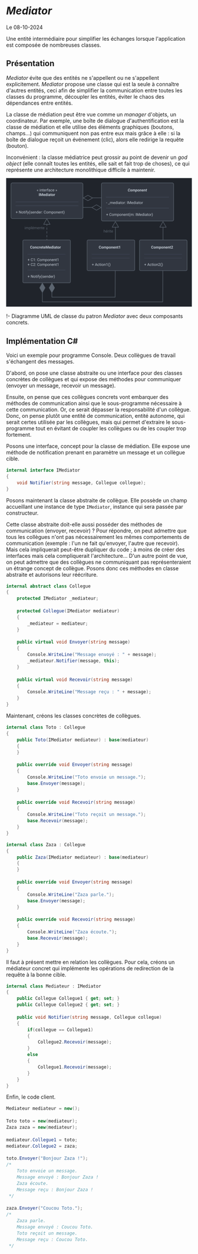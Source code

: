 # *Mediator*

Le 08-10-2024

Une entité intermédiaire pour simplifier les échanges lorsque l'application est composée de nombreuses classes.

## Présentation

*Mediator* évite que des entités ne s'appellent ou ne s'appellent explicitement. *Mediator* propose une classe qui est la seule à connaître d'autres entités, ceci afin de simplifier la communication entre toutes les classes du programme, découpler les entités, éviter le chaos des dépendances entre entités. 

La classe de médiation peut être vue comme un *manager* d'objets, un coordinateur. Par exemple, une boîte de dialogue d'authentification est la classe de médiation et elle utilise des éléments graphiques (boutons, champs...) qui communiquent non pas entre eux mais grâce à elle : si la boîte de dialogue reçoit un événement (clic), alors elle redirige la requête (bouton). 

Inconvénient : la classe médiatrice peut grossir au point de devenir un *god object* (elle connaît toutes les entités, elle sait et fait trop de choses), ce qui représente une architecture monolithique difficile à maintenir.

![Image](../../../media/patterns/GoFComportement/mediator.svg)

!- Diagramme UML de classe du patron *Mediator* avec deux composants concrets.

## Implémentation C#

Voici un exemple pour programme Console. Deux collègues de travail s'échangent des messages. 

D'abord, on pose une classe abstraite ou une interface pour des classes concrètes de collègues et qui expose des méthodes pour communiquer (envoyer un message, recevoir un message). 

Ensuite, on pense que ces collègues concrets vont embarquer des méthodes de communication ainsi que le sous-programme nécessaire à cette communication. Or, ce serait dépasser la responsabilité d'un collègue. Donc, on pense plutôt une entité de communication, entité autonome, qui serait certes utilisée par les collègues, mais qui permet d'extraire le sous-programme tout en évitant de coupler les collègues ou de les coupler trop fortement.

Posons une interface, concept pour la classe de médiation. Elle expose une méthode de notification prenant en paramètre un message et un collègue cible.

```C#
internal interface IMediator
{
	void Notifier(string message, Collegue collegue);
}
```

Posons maintenant la classe abstraite de collègue. Elle possède un champ accueillant une instance de type `IMediator`, instance qui sera passée par constructeur. 

Cette classe abstraite doit-elle aussi posséder des méthodes de communication (envoyer, recevoir) ? Pour répondre, on peut admettre que tous les collègues n'ont pas nécessairement les mêmes comportements de communication (exemple : l'un ne fait qu'envoyer, l'autre que recevoir). Mais cela impliquerait peut-être dupliquer du code ; à moins de créer des interfaces mais cela compliquerait l'architecture... D'un autre point de vue, on peut admettre que des collègues ne communiquant pas représenteraient un étrange concept de collègue. Posons donc ces méthodes en classe abstraite et autorisons leur réécriture.

```C#
internal abstract class Collegue
{
	protected IMediator _mediateur;
	
	protected Collegue(IMediator mediateur)
	{
		_mediateur = mediateur;
	}
	
	public virtual void Envoyer(string message)
	{
		Console.WriteLine("Message envoyé : " + message);
		_mediateur.Notifier(message, this);
	}
	
	public virtual void Recevoir(string message)
	{
		Console.WriteLine("Message reçu : " + message);
	}
}
```

Maintenant, créons les classes concrètes de collègues.

```C#
internal class Toto : Collegue
{
	public Toto(IMediator mediateur) : base(mediateur)
	{
	}
	
	public override void Envoyer(string message)
	{
		Console.WriteLine("Toto envoie un message.");
		base.Envoyer(message);
	}
	
	public override void Recevoir(string message)
	{
		Console.WriteLine("Toto reçoit un message.");
		base.Recevoir(message);
	}
}
```

```C#
internal class Zaza : Collegue
{
	public Zaza(IMediator mediateur) : base(mediateur)
	{
	}
	
	public override void Envoyer(string message)
	{
		Console.WriteLine("Zaza parle.");
		base.Envoyer(message);
	}
	
	public override void Recevoir(string message)
	{
		Console.WriteLine("Zaza écoute.");
		base.Recevoir(message);
	}
}
```

Il faut à présent mettre en relation les collègues. Pour cela, créons un médiateur concret qui implémente les opérations de redirection de la requête à la bonne cible.

```C#
internal class Mediateur : IMediator
{
	public Collegue Collegue1 { get; set; }
	public Collegue Collegue2 { get; set; }

	public void Notifier(string message, Collegue collegue)
	{
		if(collegue == Collegue1)
		{
			Collegue2.Recevoir(message);
		}
		else
		{
			Collegue1.Recevoir(message);
		}
	}
}
```

Enfin, le code client.

```C#
Mediateur mediateur = new();

Toto toto = new(mediateur);
Zaza zaza = new(mediateur);

mediateur.Collegue1 = toto;
mediateur.Collegue2 = zaza;

toto.Envoyer("Bonjour Zaza !");
/*
	Toto envoie un message.
	Message envoyé : Bonjour Zaza !
	Zaza écoute.
	Message reçu : Bonjour Zaza !
 */
 
zaza.Envoyer("Coucou Toto.");
/*
	Zaza parle.
	Message envoyé : Coucou Toto.
	Toto reçoit un message.
	Message reçu : Coucou Toto.
 */
```

